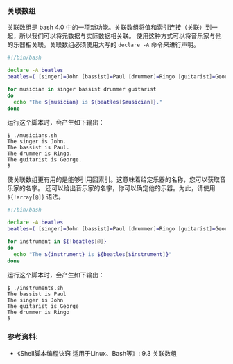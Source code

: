 ### 关联数组

关联数组是 bash 4.0 中的一项新功能。关联数组将值和索引连接（关联）到一起，所以我们可以将元数据与实际数据相关联。
使用这种方式可以将音乐家与他的乐器相关联。关联数组必须使用大写的 `declare -A` 命令来进行声明。

```bash
#!/bin/bash

declare -A beatles
beatles=( [singer]=John [bassist]=Paul [drummer]=Ringo [guitarist]=George )

for musician in singer bassist drummer guitarist
do
  echo "The ${musician} is ${beatles[$musician]}."
done
```

运行这个脚本时，会产生如下输出：

```
$ ./musicians.sh
The singer is John.
The bassist is Paul.
The drummer is Ringo.
The guitarist is George.
$
```

使关联数组更有用的是能够引用回索引。这意味着给定乐器的名称，您可以获取音乐家的名字。
还可以给出音乐家的名字，你可以确定他的乐器。为此，请使用 `${!array[@]}` 语法。

```bash
#!/bin/bash

declare -A beatles
beatles=( [singer]=John [bassist]=Paul [drummer]=Ringo [guitarist]=George )

for instrument in ${!beatles[@]}
do
  echo "The ${instrument} is ${beatles[$instrument]}"
done
```

运行这个脚本时，会产生如下输出：

```
$ ./instruments.sh
The bassist is Paul
The singer is John
The guitarist is George
The drummer is Ringo
$
```

### 参考资料:
- 《Shell脚本编程诀窍 适用于Linux、Bash等》: 9.3 关联数组

